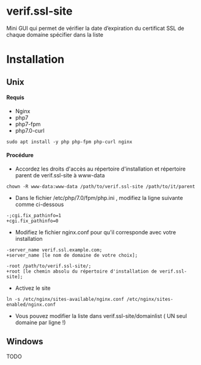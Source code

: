 # verif.ssl-site
Mini GUI qui permet de vérifier la date d’expiration du certificat SSL de chaque domaine spécifier dans la liste 

# Installation
## Unix
#### Requis 
- Nginx
- php7
- php7-fpm
- php7.0-curl
```
sudo apt install -y php php-fpm php-curl nginx
```

#### Procédure
- Accordez les droits d'accès au répertoire d'installation et répertoire parent de verif.ssl-site à www-data
```
chown -R www-data:www-data /path/to/verif.ssl-site /path/to/it/parent
```
- Dans le fichier /etc/php/7.0/fpm/php.ini , modifiez la ligne suivante comme ci-dessous
```
-;cgi.fix_pathinfo=1
+cgi.fix_pathinfo=0
```
- Modifiez le fichier nginx.conf pour qu'il corresponde avec votre installation
```
-server_name verif.ssl.example.com;
+server_name [le nom de domaine de votre choix];
```
```
-root /path/to/verif.ssl-site/;
+root [le chemin absolu du répertoire d'installation de verif.ssl-site];
```
- Activez le site
```
ln -s /etc/nginx/sites-available/nginx.conf /etc/nginx/sites-enabled/nginx.conf
```
- Vous pouvez modifier la liste dans verif.ssl-site/domainlist ( UN seul domaine par ligne !)
## Windows
TODO
